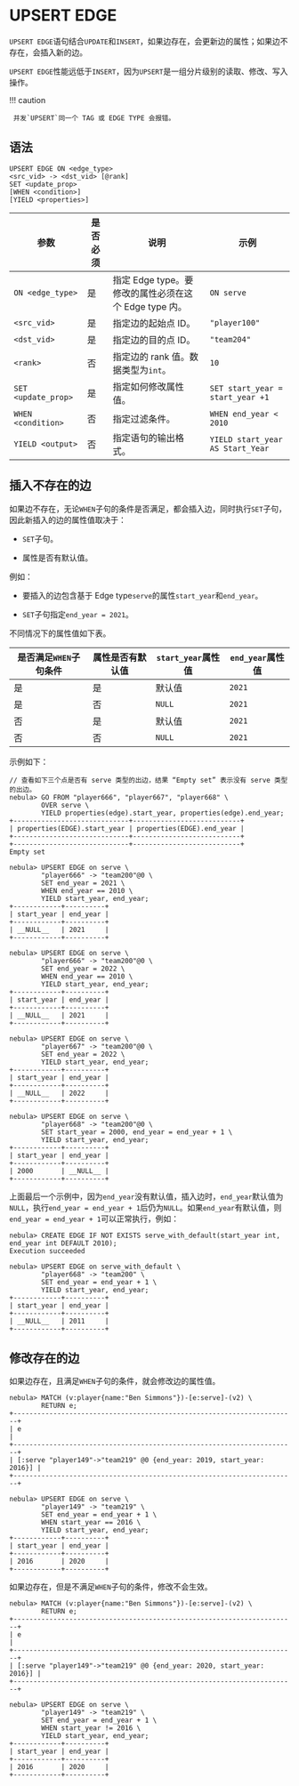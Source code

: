 # UPSERT EDGE

`UPSERT EDGE`语句结合`UPDATE`和`INSERT`，如果边存在，会更新边的属性；如果边不存在，会插入新的边。

`UPSERT EDGE`性能远低于`INSERT`，因为`UPSERT`是一组分片级别的读取、修改、写入操作。

!!! caution

     并发`UPSERT`同一个 TAG 或 EDGE TYPE 会报错。
     
## 语法

```ngql
UPSERT EDGE ON <edge_type>
<src_vid> -> <dst_vid> [@rank]
SET <update_prop>
[WHEN <condition>]
[YIELD <properties>]
```

| 参数 | 是否必须 | 说明 | 示例 |
|-|-|-|-|
| `ON <edge_type>` | 是 | 指定 Edge type。要修改的属性必须在这个 Edge type 内。 | `ON serve` |
| `<src_vid>` | 是 | 指定边的起始点 ID。 | `"player100"` |
| `<dst_vid>` | 是 | 指定边的目的点 ID。 | `"team204"` |
| `<rank>` | 否 | 指定边的 rank 值。数据类型为`int`。 | `10` |
| `SET <update_prop>` | 是 | 指定如何修改属性值。| `SET start_year = start_year +1` |
| `WHEN <condition>` | 否 | 指定过滤条件。 | `WHEN end_year < 2010` |
|`YIELD <output>`|否| 指定语句的输出格式。 | `YIELD start_year AS Start_Year` |

## 插入不存在的边

如果边不存在，无论`WHEN`子句的条件是否满足，都会插入边，同时执行`SET`子句，因此新插入的边的属性值取决于：

- `SET`子句。

- 属性是否有默认值。

例如：

- 要插入的边包含基于 Edge type`serve`的属性`start_year`和`end_year`。

- `SET`子句指定`end_year = 2021`。

不同情况下的属性值如下表。

| 是否满足`WHEN`子句条件 | 属性是否有默认值 | `start_year`属性值 | `end_year`属性值 |
| - | - | - | - |
| 是 | 是 | 默认值 | `2021` |
| 是 | 否 | `NULL` | `2021` |
| 否 | 是 | 默认值 | `2021` |
| 否 | 否 | `NULL` | `2021` |

示例如下：

```ngql
// 查看如下三个点是否有 serve 类型的出边，结果 “Empty set” 表示没有 serve 类型的出边。
nebula> GO FROM "player666", "player667", "player668" \
        OVER serve \
        YIELD properties(edge).start_year, properties(edge).end_year;
+-----------------------------+---------------------------+
| properties(EDGE).start_year | properties(EDGE).end_year |
+-----------------------------+---------------------------+
+-----------------------------+---------------------------+
Empty set

nebula> UPSERT EDGE on serve \
        "player666" -> "team200"@0 \
        SET end_year = 2021 \
        WHEN end_year == 2010 \
        YIELD start_year, end_year;
+------------+----------+
| start_year | end_year |
+------------+----------+
| __NULL__   | 2021     |
+------------+----------+

nebula> UPSERT EDGE on serve \
        "player666" -> "team200"@0 \
        SET end_year = 2022 \
        WHEN end_year == 2010 \
        YIELD start_year, end_year;
+------------+----------+
| start_year | end_year |
+------------+----------+
| __NULL__   | 2021     |
+------------+----------+

nebula> UPSERT EDGE on serve \
        "player667" -> "team200"@0 \
        SET end_year = 2022 \
        YIELD start_year, end_year;
+------------+----------+
| start_year | end_year |
+------------+----------+
| __NULL__   | 2022     |
+------------+----------+

nebula> UPSERT EDGE on serve \
        "player668" -> "team200"@0 \
        SET start_year = 2000, end_year = end_year + 1 \
        YIELD start_year, end_year;
+------------+----------+
| start_year | end_year |
+------------+----------+
| 2000       | __NULL__ |
+------------+----------+
```

上面最后一个示例中，因为`end_year`没有默认值，插入边时，`end_year`默认值为`NULL`，执行`end_year = end_year + 1`后仍为`NULL`。如果`end_year`有默认值，则`end_year = end_year + 1`可以正常执行，例如：

```ngql
nebula> CREATE EDGE IF NOT EXISTS serve_with_default(start_year int, end_year int DEFAULT 2010);
Execution succeeded

nebula> UPSERT EDGE on serve_with_default \
        "player668" -> "team200" \
        SET end_year = end_year + 1 \
        YIELD start_year, end_year;
+------------+----------+
| start_year | end_year |
+------------+----------+
| __NULL__   | 2011     |
+------------+----------+
```

## 修改存在的边

如果边存在，且满足`WHEN`子句的条件，就会修改边的属性值。

```ngql
nebula> MATCH (v:player{name:"Ben Simmons"})-[e:serve]-(v2) \
        RETURN e;
+-----------------------------------------------------------------------+
| e                                                                     |
+-----------------------------------------------------------------------+
| [:serve "player149"->"team219" @0 {end_year: 2019, start_year: 2016}] |
+-----------------------------------------------------------------------+

nebula> UPSERT EDGE on serve \
        "player149" -> "team219" \
        SET end_year = end_year + 1 \
        WHEN start_year == 2016 \
        YIELD start_year, end_year;
+------------+----------+
| start_year | end_year |
+------------+----------+
| 2016       | 2020     |
+------------+----------+
```

如果边存在，但是不满足`WHEN`子句的条件，修改不会生效。

```ngql
nebula> MATCH (v:player{name:"Ben Simmons"})-[e:serve]-(v2) \
        RETURN e;
+-----------------------------------------------------------------------+
| e                                                                     |
+-----------------------------------------------------------------------+
| [:serve "player149"->"team219" @0 {end_year: 2020, start_year: 2016}] |
+-----------------------------------------------------------------------+

nebula> UPSERT EDGE on serve \
        "player149" -> "team219" \
        SET end_year = end_year + 1 \
        WHEN start_year != 2016 \
        YIELD start_year, end_year;
+------------+----------+
| start_year | end_year |
+------------+----------+
| 2016       | 2020     |
+------------+----------+
```
